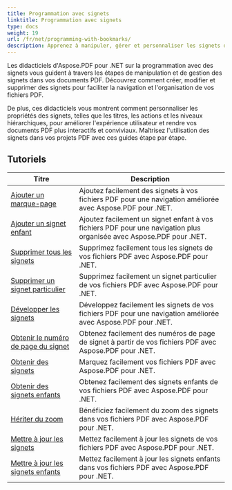 ```yaml
---
title: Programmation avec signets
linktitle: Programmation avec signets
type: docs
weight: 19
url: /fr/net/programming-with-bookmarks/
description: Apprenez à manipuler, gérer et personnaliser les signets dans vos documents PDF pour une meilleure navigation et une expérience utilisateur améliorée.
---
```

Les didacticiels d'Aspose.PDF pour .NET sur la programmation avec des signets vous guident à travers les étapes de manipulation et de gestion des signets dans vos documents PDF. Découvrez comment créer, modifier et supprimer des signets pour faciliter la navigation et l'organisation de vos fichiers PDF.

De plus, ces didacticiels vous montrent comment personnaliser les propriétés des signets, telles que les titres, les actions et les niveaux hiérarchiques, pour améliorer l'expérience utilisateur et rendre vos documents PDF plus interactifs et conviviaux. Maîtrisez l'utilisation des signets dans vos projets PDF avec ces guides étape par étape.

## Tutoriels
| Titre | Description |
| --- | --- | 
| [Ajouter un marque-page](./add-bookmark/) | Ajoutez facilement des signets à vos fichiers PDF pour une navigation améliorée avec Aspose.PDF pour .NET. |  
| [Ajouter un signet enfant](./add-child-bookmark/) | Ajoutez facilement un signet enfant à vos fichiers PDF pour une navigation plus organisée avec Aspose.PDF pour .NET. |  
| [Supprimer tous les signets](./delete-all-bookmarks/) | Supprimez facilement tous les signets de vos fichiers PDF avec Aspose.PDF pour .NET. |  
| [Supprimer un signet particulier](./delete-particular-bookmark/) | Supprimez facilement un signet particulier de vos fichiers PDF avec Aspose.PDF pour .NET. |  
| [Développer les signets](./expand-bookmarks/) | Développez facilement les signets de vos fichiers PDF pour une navigation améliorée avec Aspose.PDF pour .NET. |  
| [Obtenir le numéro de page du signet](./get-bookmark-page-number/) | Obtenez facilement des numéros de page de signet à partir de vos fichiers PDF avec Aspose.PDF pour .NET. |  
| [Obtenir des signets](./get-bookmarks/) | Marquez facilement vos fichiers PDF avec Aspose.PDF pour .NET. |  
| [Obtenir des signets enfants](./get-child-bookmarks/) | Obtenez facilement des signets enfants de vos fichiers PDF avec Aspose.PDF pour .NET. |  
| [Hériter du zoom](./inherit-zoom/) | Bénéficiez facilement du zoom des signets dans vos fichiers PDF avec Aspose.PDF pour .NET. |  
| [Mettre à jour les signets](./update-bookmarks/) | Mettez facilement à jour les signets de vos fichiers PDF avec Aspose.PDF pour .NET. |  
| [Mettre à jour les signets enfants](./update-child-bookmarks/) | Mettez facilement à jour les signets enfants dans vos fichiers PDF avec Aspose.PDF pour .NET. |  